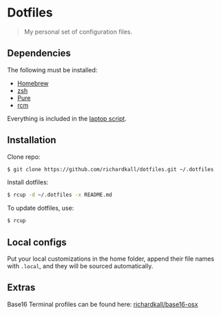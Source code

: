 # Dotfiles

> My personal set of configuration files.

## Dependencies

The following must be installed:

- [Homebrew](http://brew.sh)
- [zsh](http://zsh.sourceforge.net)
- [Pure](http://zsh.sourceforge.net)
- [rcm](https://github.com/thoughtbot/rcm)

Everything is included in the [laptop script](https://github.com/richardkall/laptop).


## Installation

Clone repo:

```bash
$ git clone https://github.com/richardkall/dotfiles.git ~/.dotfiles
```

Install dotfiles:

```bash
$ rcup -d ~/.dotfiles -x README.md
```

To update dotfiles, use:

```bash
$ rcup
```

## Local configs

Put your local customizations in the home folder, append their file names with `.local`, and they will be sourced automatically.

## Extras

Base16 Terminal profiles can be found here: [richardkall/base16-osx](https://github.com/richardkall/base16-osx/)
